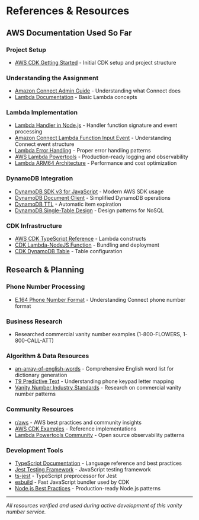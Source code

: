 # References & Resources

## AWS Documentation Used So Far

### Project Setup
- [AWS CDK Getting Started](https://docs.aws.amazon.com/cdk/v2/guide/getting_started.html) - Initial CDK setup and project structure

### Understanding the Assignment
- [Amazon Connect Admin Guide](https://docs.aws.amazon.com/connect/latest/adminguide/what-is-amazon-connect.html) - Understanding what Connect does
- [Lambda Documentation](https://docs.aws.amazon.com/lambda/latest/dg/welcome.html) - Basic Lambda concepts

### Lambda Implementation
- [Lambda Handler in Node.js](https://docs.aws.amazon.com/lambda/latest/dg/nodejs-handler.html) - Handler function signature and event processing
- [Amazon Connect Lambda Function Input Event](https://docs.aws.amazon.com/connect/latest/adminguide/connect-lambda-functions.html#function-input) - Understanding Connect event structure
- [Lambda Error Handling](https://docs.aws.amazon.com/lambda/latest/dg/nodejs-exceptions.html) - Proper error handling patterns
- [AWS Lambda Powertools](https://docs.powertools.aws.dev/lambda/typescript/latest/) - Production-ready logging and observability
- [Lambda ARM64 Architecture](https://aws.amazon.com/blogs/aws/aws-lambda-functions-powered-by-aws-graviton2-processor-run-your-functions-on-arm-and-get-up-to-34-better-price-performance/) - Performance and cost optimization

### DynamoDB Integration
- [DynamoDB SDK v3 for JavaScript](https://docs.aws.amazon.com/AWSJavaScriptSDK/v3/latest/client/dynamodb/) - Modern AWS SDK usage
- [DynamoDB Document Client](https://docs.aws.amazon.com/AWSJavaScriptSDK/v3/latest/lib/lib-dynamodb/) - Simplified DynamoDB operations
- [DynamoDB TTL](https://docs.aws.amazon.com/amazondynamodb/latest/developerguide/TTL.html) - Automatic item expiration
- [DynamoDB Single-Table Design](https://www.alexdebrie.com/posts/dynamodb-single-table/) - Design patterns for NoSQL

### CDK Infrastructure
- [AWS CDK TypeScript Reference](https://docs.aws.amazon.com/cdk/api/v2/docs/aws-cdk-lib.aws_lambda-readme.html) - Lambda constructs
- [CDK Lambda-NodeJS Function](https://docs.aws.amazon.com/cdk/api/v2/docs/aws-cdk-lib.aws_lambda_nodejs-readme.html) - Bundling and deployment
- [CDK DynamoDB Table](https://docs.aws.amazon.com/cdk/api/v2/docs/aws-cdk-lib.aws_dynamodb-readme.html) - Table configuration

## Research & Planning

### Phone Number Processing
- [E.164 Phone Number Format](https://docs.aws.amazon.com/connect/latest/adminguide/phone-number-requirements.html) - Understanding Connect phone number format

### Business Research
- Researched commercial vanity number examples (1-800-FLOWERS, 1-800-CALL-ATT)

### Algorithm & Data Resources
- [an-array-of-english-words](https://www.npmjs.com/package/an-array-of-english-words) - Comprehensive English word list for dictionary generation
- [T9 Predictive Text](https://en.wikipedia.org/wiki/T9_(predictive_text)) - Understanding phone keypad letter mapping
- [Vanity Number Industry Standards](https://en.wikipedia.org/wiki/Phoneword) - Research on commercial vanity number patterns

### Community Resources
- [r/aws](https://www.reddit.com/r/aws/) - AWS best practices and community insights
- [AWS CDK Examples](https://github.com/aws-samples/aws-cdk-examples) - Reference implementations
- [Lambda Powertools Community](https://github.com/aws-powertools/powertools-lambda-typescript) - Open source observability patterns

### Development Tools
- [TypeScript Documentation](https://www.typescriptlang.org/docs/) - Language reference and best practices
- [Jest Testing Framework](https://jestjs.io/docs/getting-started) - JavaScript testing framework
- [ts-jest](https://kulshekhar.github.io/ts-jest/) - TypeScript preprocessor for Jest
- [esbuild](https://esbuild.github.io/) - Fast JavaScript bundler used by CDK
- [Node.js Best Practices](https://github.com/goldbergyoni/nodebestpractices) - Production-ready Node.js patterns

---

*All resources verified and used during active development of this vanity number service.*

